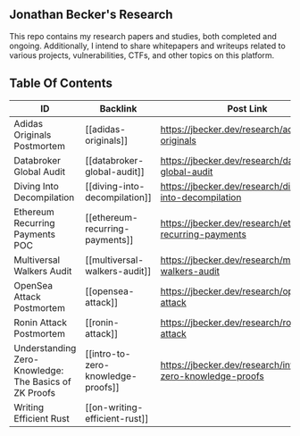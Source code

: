 ## Jonathan Becker's Research
 This repo contains my research papers and studies, both completed and ongoing. Additionally, I intend to share whitepapers and writeups related to various projects, vulnerabilities, CTFs, and other topics on this platform.

## Table Of Contents

| ID | Backlink | Post Link |
| --- | --- | --- |
| Adidas Originals Postmortem | [[adidas-originals]] | https://jbecker.dev/research/adidas-originals
| Databroker Global Audit | [[databroker-global-audit]] | https://jbecker.dev/research/databroker-global-audit
| Diving Into Decompilation | [[diving-into-decompilation]] | https://jbecker.dev/research/diving-into-decompilation
| Ethereum Recurring Payments POC | [[ethereum-recurring-payments]] | https://jbecker.dev/research/ethereum-recurring-payments
| Multiversal Walkers Audit | [[multiversal-walkers-audit]] | https://jbecker.dev/research/multiversal-walkers-audit
| OpenSea Attack Postmortem | [[opensea-attack]] | https://jbecker.dev/research/opensea-attack
| Ronin Attack Postmortem | [[ronin-attack]] | https://jbecker.dev/research/ronin-attack
| Understanding Zero-Knowledge: The Basics of ZK Proofs | [[intro-to-zero-knowledge-proofs]] | https://jbecker.dev/research/intro-to-zero-knowledge-proofs
| Writing Efficient Rust | [[on-writing-efficient-rust]] | 